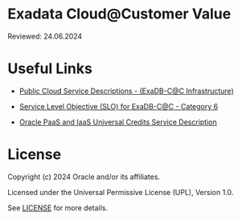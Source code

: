 # Exadata Cloud@Customer Value

Reviewed: 24.06.2024

# Useful Links

- [Public Cloud Service Descriptions - (ExaDB-C@C Infrastructure)](https://www.oracle.com/assets/paas-iaas-public-cloud-2140609.pdf)

- [Service Level Objective (SLO) for ExaDB-C@C - Category 6](https://docs.oracle.com/en-us/iaas/Content/General/Reference/servicelevelobjectives.htm)

- [Oracle PaaS and IaaS Universal Credits Service Description](https://www.oracle.com/oce/dc/assets/CONT66B9F94D4751422F8C46B87B9FECB5B1/native/oracle-paas-and-iaas-universal-credits-service-descriptions.pdf)

# License

Copyright (c) 2024 Oracle and/or its affiliates.

Licensed under the Universal Permissive License (UPL), Version 1.0.

See [LICENSE](https://github.com/oracle-devrel/technology-engineering/blob/main/LICENSE) for more details.

